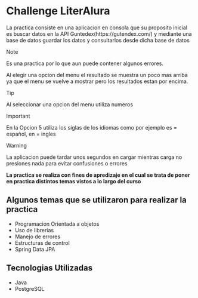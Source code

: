 # Challenge LiterAlura

<p>
La practica consiste en una aplicacion en consola que su proposito inicial es buscar datos en la API Guntedex(https://gutendex.com/) y mediante una base de datos guardar los datos y consultarlos desde dicha base de datos
</p>

>[!NOTE] 
>Es una practica por lo que aun puede contener algunos errores.
>
>Al elegir una opcion del menu el resultado se muestra un poco mas arriba ya que el menu se vuelve a mostrar pero los resultados estan por encima.

>[!TIP] 
>Al seleccionar una opcion del menu utiliza numeros

>[!IMPORTANT] 
>En la Opcion 5 utiliza los siglas de los idiomas como por ejemplo es = español, en = ingles

>[!WARNING] 
>La aplicacion puede tardar unos segundos en cargar mientras carga no presiones nada para evitar confusiones o errores

**<p> La practica se realiza con fines de apredizaje en el cual se trata de poner en practica distintos temas vistos a lo largo del curso</p>**
## Algunos temas que se utilizaron para realizar la practica

- Programacion Orientada a objetos
- Uso de librerias
- Manejo de errores
- Estructuras de control
- Spring Data JPA

## Tecnologias Utilizadas
- Java
- PostgreSQL
